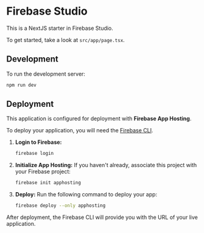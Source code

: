 # Firebase Studio

This is a NextJS starter in Firebase Studio.

To get started, take a look at `src/app/page.tsx`.

## Development

To run the development server:

```bash
npm run dev
```

## Deployment

This application is configured for deployment with **Firebase App Hosting**.

To deploy your application, you will need the [Firebase CLI](https://firebase.google.com/docs/cli).

1.  **Login to Firebase:**
    ```bash
    firebase login
    ```

2.  **Initialize App Hosting:**
    If you haven't already, associate this project with your Firebase project:
    ```bash
    firebase init apphosting
    ```

3.  **Deploy:**
    Run the following command to deploy your app:
    ```bash
    firebase deploy --only apphosting
    ```

After deployment, the Firebase CLI will provide you with the URL of your live application.
